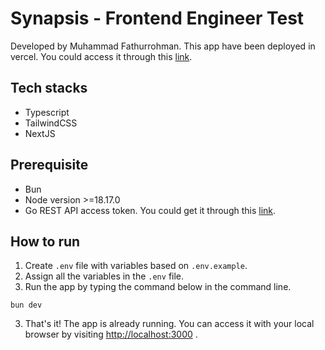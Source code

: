 # Synapsis - Frontend Engineer Test

Developed by Muhammad Fathurrohman. This app have been deployed in vercel. You could access it through this [link](https://synapsis-fe-test.vercel.app/).

## Tech stacks

- Typescript
- TailwindCSS
- NextJS

## Prerequisite

- Bun
- Node version >=18.17.0
- Go REST API access token. You could get it through this [link](https://gorest.co.in/my-account/access-tokens).

## How to run

1. Create `.env` file with variables based on `.env.example`.
2. Assign all the variables in the `.env` file.
3. Run the app by typing the command below in the command line.

```
bun dev
```

3. That's it! The app is already running. You can access it with your local browser by visiting [http://localhost:3000](http://localhost:3000) .
